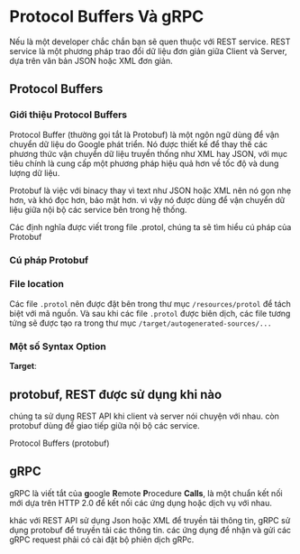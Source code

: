 # Protocol Buffers Và gRPC
Nếu là một developer chắc chắn bạn sẽ quen thuộc với REST service. REST service là một phương pháp trao đổi dữ liệu đơn giản giữa Client và Server, dựa trên văn bản JSON hoặc XML đơn giản.

## Protocol Buffers
### Giới thiệu Protocol Buffers
Protocol Buffer (thường gọi tắt là Protobuf) là một ngôn ngữ dùng để vận chuyển dữ liệu do Google phát triển. Nó được thiết kế để thay thế các phương thức vận chuyển dữ liệu truyền thống như XML hay JSON, với mục tiêu chính là cung cấp một phương pháp hiệu quả hơn về tốc độ và dung lượng dữ liệu.

Protobuf là việc với binacy thay vì text như JSON hoặc XML nên nó gọn nhẹ hơn, và khó đọc hơn, bảo mật hơn. vì vậy nó được dùng để vận chuyển dữ liệu giữa nội bộ các service bên trong hệ thống.

Các định nghĩa được viết trong file .protol, chúng ta sẽ tìm hiểu cú pháp của Protobuf

### Cú pháp Protobuf
### File location
Các file `.protol` nên được đặt bên trong thư mục `/resources/protol` để tách biệt với mã nguồn. Và sau khi các file `.protol` được biên dịch, các file tương tứng sẽ được tạo ra trong thư mục `/target/autogenerated-sources/...`

### Một số Syntax Option

**Target**: 


## protobuf, REST được sử dụng khi nào
chúng ta sử dụng REST API khi client và server nói chuyện với nhau. còn protobuf dùng để giao tiếp giữa nội bộ các service.

Protocol Buffers (protobuf) 

## gRPC
gRPC là viết tắt của **g**oogle **R**emote **P**rocedure **Calls**, là một chuẩn kết nối mới dựa trên HTTP 2.0 để kết nối các ứng dụng hoặc dịch vụ với nhau.

khác với REST API sử dụng Json hoặc XML để truyền tải thông tin, gRPC sử dụng protobuf để truyền tải các thông tin. các ứng dụng để nhận và gửi các gRPC request phải có cài đặt bộ phiên dịch gRPc.

